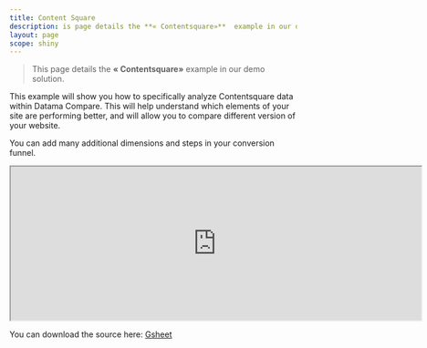 ```yaml
---
title: Content Square
description: is page details the **« Contentsquare»**  example in our demo solution.
layout: page
scope: shiny
---
```


> This page details the **« Contentsquare»**  example in our demo solution.

This example will show you how to specifically analyze Contentsquare data within Datama Compare. This will help understand which elements of your site are performing better, and will allow you to compare different version of your website.

You can add many additional dimensions and steps in your conversion funnel.

<center><iframe src="https://docs.google.com/spreadsheets/d/e/2PACX-1vTXYphkUS8WX6Wa4GZp5LBisnEOoqdLyp9darrXuIJPqmsnv_f8Tvhq_0sNX7L2uVfIaJjonTP2j8Fm/pubhtml?gid=1740449585&amp;single=true&amp;widget=true&amp;headers=false" width="720" height="270"></iframe></center>

You can download the source here: [Gsheet](https://docs.google.com/spreadsheets/d/1bNEeqm5CfpPmYPr_t4ff1xcJkSBKoVvwJd4vKB0sDzs/edit#gid=1740449585)
